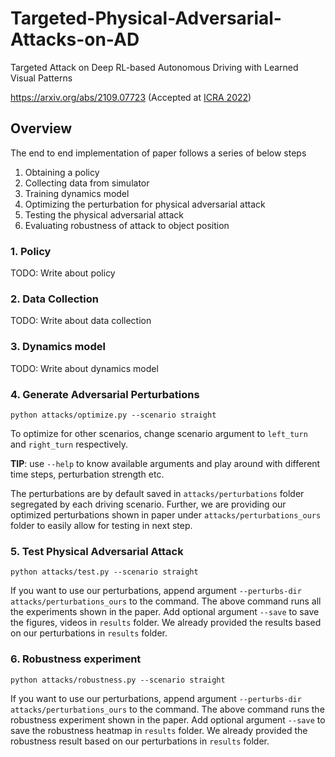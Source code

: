 # Targeted-Physical-Adversarial-Attacks-on-AD

Targeted Attack on Deep RL-based Autonomous Driving with Learned Visual Patterns

https://arxiv.org/abs/2109.07723 (Accepted at [ICRA 2022](https://www.icra2022.org))

## Overview

The end to end implementation of paper follows a series of below steps

1. Obtaining a policy
2. Collecting data from simulator
3. Training dynamics model
4. Optimizing the perturbation for physical adversarial attack
5. Testing the physical adversarial attack
6. Evaluating robustness of attack to object position

### 1. Policy

TODO: Write about policy

### 2. Data Collection

TODO: Write about data collection

### 3. Dynamics model

TODO: Write about dynamics model

### 4. Generate Adversarial Perturbations

```commandline
python attacks/optimize.py --scenario straight
```

To optimize for other scenarios, change scenario argument to `left_turn` and
`right_turn` respectively.

**TIP**: use `--help` to know available arguments and play around with different time steps, perturbation strength etc.

The perturbations are by default saved in `attacks/perturbations` folder segregated by each driving scenario. Further,
we are providing our optimized perturbations shown in paper under `attacks/perturbations_ours` folder to easily allow
for testing in next step.

### 5. Test Physical Adversarial Attack

```commandline
python attacks/test.py --scenario straight
```

If you want to use our perturbations, append argument `--perturbs-dir attacks/perturbations_ours` to the command. The
above command runs all the experiments shown in the paper. Add optional argument `--save` to save the figures, videos
in `results` folder. We already provided the results based on our perturbations in `results` folder.

### 6. Robustness experiment

```commandline
python attacks/robustness.py --scenario straight
```

If you want to use our perturbations, append argument `--perturbs-dir attacks/perturbations_ours` to the command. The
above command runs the robustness experiment shown in the paper. Add optional argument `--save` to save the robustness
heatmap in `results` folder. We already provided the robustness result based on our perturbations in `results` folder.
